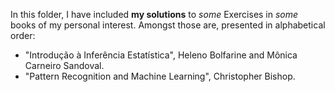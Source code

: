 In this folder, I have included **my solutions** to _some_ Exercises in _some_ books of my personal interest. Amongst those are, presented in alphabetical order:
- "Introdução à Inferência Estatística", Heleno Bolfarine and Mônica Carneiro Sandoval.
- "Pattern Recognition and Machine Learning", Christopher Bishop.
